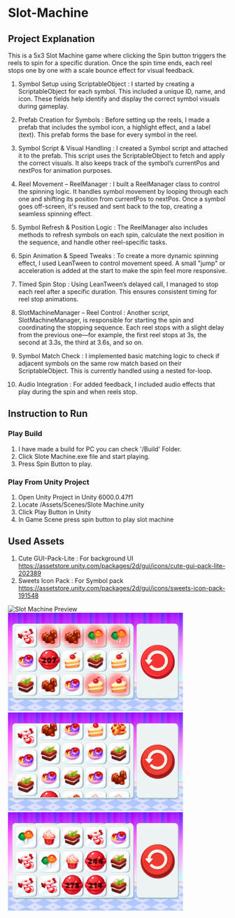 # Slot-Machine

## Project Explanation
This is a 5x3 Slot Machine game where clicking the Spin button triggers the reels to spin for a specific duration. Once the spin time ends, each reel stops one by one with a scale bounce effect for visual feedback.

1. Symbol Setup using ScriptableObject : I started by creating a ScriptableObject for each symbol. This included a unique ID, name, and icon. These fields help identify and display the correct symbol visuals during gameplay.

2. Prefab Creation for Symbols : Before setting up the reels, I made a prefab that includes the symbol icon, a highlight effect, and a label (text). This prefab forms the base for every symbol in the reel.

3. Symbol Script & Visual Handling : I created a Symbol script and attached it to the prefab. This script uses the ScriptableObject to fetch and apply the correct visuals. It also keeps track of the symbol’s currentPos and nextPos for animation purposes.

4. Reel Movement – ReelManager : I built a ReelManager class to control the spinning logic. It handles symbol movement by looping through each one and shifting its position from currentPos to nextPos. Once a symbol goes off-screen, it's reused and sent back to the top, creating a seamless spinning effect.

5. Symbol Refresh & Position Logic : The ReelManager also includes methods to refresh symbols on each spin, calculate the next position in the sequence, and handle other reel-specific tasks.

6. Spin Animation & Speed Tweaks : To create a more dynamic spinning effect, I used LeanTween to control movement speed. A small "jump" or acceleration is added at the start to make the spin feel more responsive.

7. Timed Spin Stop : Using LeanTween’s delayed call, I managed to stop each reel after a specific duration. This ensures consistent timing for reel stop animations.

8. SlotMachineManager – Reel Control : Another script, SlotMachineManager, is responsible for starting the spin and coordinating the stopping sequence. Each reel stops with a slight delay from the previous one—for example, the first reel stops at 3s, the second at 3.3s, the third at 3.6s, and so on.

9. Symbol Match Check : I implemented basic matching logic to check if adjacent symbols on the same row match based on their ScriptableObject. This is currently handled using a nested for-loop.

10. Audio Integration : For added feedback, I included audio effects that play during the spin and when reels stop.

## Instruction to Run
### Play Build 
1. I have made a build for PC you can check '/Build' Folder.
2. Click Slote Machine.exe file and start playing.
3. Press Spin Button to play. 

### Play From Unity Project
1. Open Unity Project in Unity 6000.0.47f1
2. Locate /Assets/Scenes/Slote Machine.unity
3. Click Play Button in Unity
4. In Game Scene press spin button to play slot machine

## Used Assets
1. Cute GUI-Pack-Lite : For background UI
https://assetstore.unity.com/packages/2d/gui/icons/cute-gui-pack-lite-202389
2. Sweets Icon Pack : For Symbol pack
https://assetstore.unity.com/packages/2d/gui/icons/sweets-icon-pack-191548

<img src="Recordings/Movie_000.gif" alt="Slot Machine Preview" width="400"/>
<img src="Recordings/Image%20Sequence_003_0000.png" alt="Slot Machine Preview" width="400"/>
<img src="Recordings/Image%20Sequence_002_0000.png" alt="Slot Machine Preview" width="400"/>
<img src="Recordings/Image%20Sequence_005_0000.png" alt="Slot Machine Preview" width="400"/>
